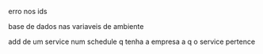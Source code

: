 erro nos ids

base de dados nas variaveis de ambiente

add de um service num schedule q tenha a empresa a q o service pertence

